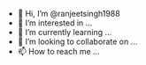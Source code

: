 - 👋 Hi, I’m @ranjeetsingh1988
- 👀 I’m interested in ...
- 🌱 I’m currently learning ...
- 💞️ I’m looking to collaborate on ...
- 📫 How to reach me ...

<!---
ranjeetsingh1988/ranjeetsingh1988 is a ✨ special ✨ repository because its `README.md` (this file) appears on your GitHub profile.
You can click the Preview link to take a look at yours changes.
--->
